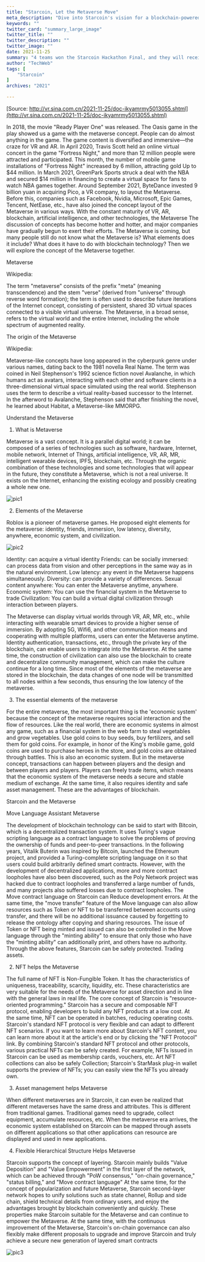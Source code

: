 ```yaml
---
title: "Starcoin, Let the Metaverse Move"
meta_description: "Dive into Starcoin's vision for a blockchain-powered metaverse using the Move programming language."
keywords: ""
twitter_card: "summary_large_image"
twitter_title: ""
twitter_description: ""
twitter_image: ""
date: 2021-11-25
summary: "4 teams won the Starcoin Hackathon Final, and they will receive comprehensive resource support from the Starcoin ecosystem."
author: "TechWeb"
tags: [
    "Starcoin"
]
archives: "2021"

---
```


[Source: http://vr.sina.com.cn/2021-11-25/doc-ikyamrmy5013055.shtml](http://vr.sina.com.cn/2021-11-25/doc-ikyamrmy5013055.shtml)

In 2018, the movie "Ready Player One" was released. The Oasis game in the play showed us a game with the metaverse concept. People can do almost anything in the game. The game content is diversified and immersive—the craze for VR and AR. In April 2020, Travis Scott held an online virtual concert in the game "Fortress Night," and more than 12 million people were attracted and participated. This month, the number of mobile game installations of "Fortress Night" increased by 6 million, attracting gold Up to $44 million. In March 2021, GreenPark Sports struck a deal with the NBA and secured $14 million in financing to create a virtual space for fans to watch NBA games together. Around September 2021, ByteDance invested 9 billion yuan in acquiring Pico, a VR company, to layout the Metaverse. Before this, companies such as Facebook, Nvidia, Microsoft, Epic Games, Tencent, NetEase, etc., have also joined the concept layout of the Metaverse in various ways. With the constant maturity of VR, AR, blockchain, artificial intelligence, and other technologies, the Metaverse The discussion of concepts has become hotter and hotter, and major companies have gradually begun to exert their efforts. The Metaverse is coming, but many people still do not know what the Metaverse is? What elements does it include? What does it have to do with blockchain technology? Then we will explore the concept of the Metaverse together.

Metaverse

Wikipedia:

The term "metaverse" consists of the prefix "meta" (meaning transcendence) and the stem "verse" (derived from "universe" through reverse word formation); the term is often used to describe future iterations of the Internet concept, consisting of persistent, shared 3D virtual spaces connected to a visible virtual universe. The Metaverse, in a broad sense, refers to the virtual world and the entire Internet, including the whole spectrum of augmented reality.

The origin of the Metaverse

Wikipedia:

Metaverse-like concepts have long appeared in the cyberpunk genre under various names, dating back to the 1981 novella Real Name. The term was coined in Neil Stephenson's 1992 science fiction novel Avalanche, in which humans act as avatars, interacting with each other and software clients in a three-dimensional virtual space simulated using the real world. Stephenson uses the term to describe a virtual reality-based successor to the Internet. In the afterword to Avalanche, Stephenson said that after finishing the novel, he learned about Habitat, a Metaverse-like MMORPG.

Understand the Metaverse

1. What is Metaverse

Metaverse is a vast concept. It is a parallel digital world; it can be composed of a series of technologies such as software, hardware, Internet, mobile network, Internet of Things, artificial intelligence, VR, AR, MR, intelligent wearable devices, IPFS, blockchain, etc. Through the organic combination of these technologies and some technologies that will appear in the future, they constitute a Metaverse, which is not a real universe. It exists on the Internet, enhancing the existing ecology and possibly creating a whole new one.

![pic1](/images/new/news/bdcb-b9b1f63d395945bedce54042c346bb02.jpeg)

2. Elements of the Metaverse

Roblox is a pioneer of metaverse games. He proposed eight elements for the metaverse: identity, friends, immersion, low latency, diversity, anywhere, economic system, and civilization.

![pic2](/images/new/news/8183-e8b57c3f114f6827eb823a27041128da.jpeg)

Identity: can acquire a virtual identity Friends: can be socially immersed: can process data from vision and other perceptions in the same way as in the natural environment. Low latency: any event in the Metaverse happens simultaneously. Diversity: can provide a variety of differences. Sexual content anywhere: You can enter the Metaverse anytime, anywhere. Economic system: You can use the financial system in the Metaverse to trade Civilization: You can build a virtual digital civilization through interaction between players.

The Metaverse can display virtual worlds through VR, AR, MR, etc., while interacting with wearable smart devices to provide a higher sense of immersion. By adopting 5G, Wifi6, and other communication means and cooperating with multiple platforms, users can enter the Metaverse anytime. Identity authentication, transactions, etc., through the private key of the blockchain, can enable users to integrate into the Metaverse. At the same time, the construction of civilization can also use the blockchain to create and decentralize community management, which can make the culture continue for a long time. Since most of the elements of the metaverse are stored in the blockchain, the data changes of one node will be transmitted to all nodes within a few seconds, thus ensuring the low latency of the metaverse.

3. The essential elements of the metaverse

For the entire metaverse, the most important thing is the 'economic system' because the concept of the metaverse requires social interaction and the flow of resources. Like the real world, there are economic systems in almost any game, such as a financial system in the web farm to steal vegetables and grow vegetables. Use gold coins to buy seeds, buy fertilizers, and sell them for gold coins. For example, in honor of the King's mobile game, gold coins are used to purchase heroes in the store, and gold coins are obtained through battles. This is also an economic system. But in the metaverse concept, transactions can happen between players and the design and between players and players. Players can freely trade items, which means that the economic system of the metaverse needs a secure and stable medium of exchange. At the same time, it also requires identity and safe asset management. These are the advantages of blockchain.

Starcoin and the Metaverse

Move Language Assistant Metaverse

The development of blockchain technology can be said to start with Bitcoin, which is a decentralized transaction system. It uses Turing's vague scripting language as a contract language to solve the problems of proving the ownership of funds and peer-to-peer transactions. In the following years, Vitalik Buterin was inspired by Bitcoin, launched the Ethereum project, and provided a Turing-complete scripting language on it so that users could build arbitrarily defined smart contracts. However, with the development of decentralized applications, more and more contract loopholes have also been discovered, such as the Poly Network project was hacked due to contract loopholes and transferred a large number of funds, and many projects also suffered losses due to contract loopholes. The Move contract language on Starcoin can Reduce development errors. At the same time, the "move transfer" feature of the Move language can also allow resources such as Token or NFT to be transferred between accounts using transfer, and there will be no additional issuance caused by forgetting to release the ontology after copying and sharing resources. The issue of Token or NFT being minted and issued can also be controlled in the Move language through the "minting ability" to ensure that only those who have the "minting ability" can additionally print, and others have no authority. Through the above features, Starcoin can be safely protected. Trading assets.

2. NFT helps the Metaverse

The full name of NFT is Non-Fungible Token. It has the characteristics of uniqueness, traceability, scarcity, liquidity, etc. These characteristics are very suitable for the needs of the Metaverse for asset direction and in line with the general laws in real life. The core concept of Starcoin is "resource-oriented programming." Starcoin has a secure and composable NFT protocol, enabling developers to build any NFT products at a low cost. At the same time, NFT can be operated in batches, reducing operating costs. Starcoin's standard NFT protocol is very flexible and can adapt to different NFT scenarios. If you want to learn more about Starcoin's NFT content, you can learn more about it at the article's end or by clicking the "NFT Protocol" link.
By combining Starcoin's standard NFT protocol and other protocols, various practical NFTs can be safely created. For example, NFTs issued in Starcoin can be used as membership cards, vouchers, etc. Art NFT collections can also be safely Collection; Starcoin's StarMask plug-in wallet supports the preview of NFTs; you can easily view the NFTs you already own.

3. Asset management helps Metaverse

When different metaverses are in Starcoin, it can even be realized that different metaverses have the same dress and attributes. This is different from traditional games. Traditional games need to upgrade, collect equipment, accumulate resources, etc. When the metaverse era arrives, the economic system established on Starcoin can be mapped through assets on different applications so that other applications can resource are displayed and used in new applications.

4. Flexible Hierarchical Structure Helps Metaverse

Starcoin supports the concept of layering. Starcoin mainly builds "Value Deposition" and "Value Empowerment" in the first layer of the network, which can be achieved through "PoW consensus," "on-chain governance," "status billing," and "Move contract language" At the same time, for the concept of popularization and future Metaverse, Starcoin second-layer network hopes to unify solutions such as state channel, Rollup and side chain, shield technical details from ordinary users, and enjoy the advantages brought by blockchain conveniently and quickly. These properties make Starcoin suitable for the Metaverse and can continue to empower the Metaverse. At the same time, with the continuous improvement of the Metaverse, Starcoin's on-chain governance can also flexibly make different proposals to upgrade and improve Starcoin and truly achieve a secure new generation of layered smart contracts

![pic3](/images/new/news/a34a-a2467afaf3924b4c715090d5336cee52.jpeg)
